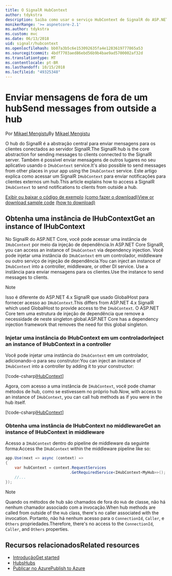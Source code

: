 ```yaml
---
title: O SignalR HubContext
author: tdykstra
description: Saiba como usar o serviço HubContext de SignalR do ASP.NET Core para enviar notificações para clientes externos um hub.
monikerRange: '>= aspnetcore-2.1'
ms.author: tdykstra
ms.custom: mvc
ms.date: 06/13/2018
uid: signalr/hubcontext
ms.openlocfilehash: bb07a3b5c6e153092635fa4e1283619777865a53
ms.sourcegitcommit: 4bdf7703aed86ebd56b9b4bae9ad5700002af32d
ms.translationtype: MT
ms.contentlocale: pt-BR
ms.lasthandoff: 10/15/2018
ms.locfileid: "49325348"
---
```

# <a name="send-messages-from-outside-a-hub"></a><span data-ttu-id="0b358-103">Enviar mensagens de fora de um hub</span><span class="sxs-lookup"><span data-stu-id="0b358-103">Send messages from outside a hub</span></span>

<span data-ttu-id="0b358-104">Por [Mikael Mengistu](https://twitter.com/MikaelM_12)</span><span class="sxs-lookup"><span data-stu-id="0b358-104">By [Mikael Mengistu](https://twitter.com/MikaelM_12)</span></span>

<span data-ttu-id="0b358-105">O hub do SignalR é a abstração central para enviar mensagens para os clientes conectados ao servidor SignalR.</span><span class="sxs-lookup"><span data-stu-id="0b358-105">The SignalR hub is the core abstraction for sending messages to clients connected to the SignalR server.</span></span> <span data-ttu-id="0b358-106">Também é possível enviar mensagens de outros lugares no seu aplicativo usando o `IHubContext` service.</span><span class="sxs-lookup"><span data-stu-id="0b358-106">It's also possible to send messages from other places in your app using the `IHubContext` service.</span></span> <span data-ttu-id="0b358-107">Este artigo explica como acessar um SignalR `IHubContext` para enviar notificações para clientes externos um hub.</span><span class="sxs-lookup"><span data-stu-id="0b358-107">This article explains how to access a SignalR `IHubContext` to send notifications to clients from outside a hub.</span></span>

<span data-ttu-id="0b358-108">[Exibir ou baixar o código de exemplo](https://github.com/aspnet/Docs/tree/master/aspnetcore/signalr/hubcontext/sample/) [(como fazer o download)](xref:tutorials/index#how-to-download-a-sample)</span><span class="sxs-lookup"><span data-stu-id="0b358-108">[View or download sample code](https://github.com/aspnet/Docs/tree/master/aspnetcore/signalr/hubcontext/sample/) [(how to download)](xref:tutorials/index#how-to-download-a-sample)</span></span>

## <a name="get-an-instance-of-ihubcontext"></a><span data-ttu-id="0b358-109">Obtenha uma instância de IHubContext</span><span class="sxs-lookup"><span data-stu-id="0b358-109">Get an instance of IHubContext</span></span>

<span data-ttu-id="0b358-110">No SignalR do ASP.NET Core, você pode acessar uma instância de `IHubContext` por meio da injeção de dependência.</span><span class="sxs-lookup"><span data-stu-id="0b358-110">In ASP.NET Core SignalR, you can access an instance of `IHubContext` via dependency injection.</span></span> <span data-ttu-id="0b358-111">Você pode injetar uma instância do `IHubContext` em um controlador, middleware ou outro serviço de injeção de dependência.</span><span class="sxs-lookup"><span data-stu-id="0b358-111">You can inject an instance of `IHubContext` into a controller, middleware, or other DI service.</span></span> <span data-ttu-id="0b358-112">Use a instância para enviar mensagens para os clientes.</span><span class="sxs-lookup"><span data-stu-id="0b358-112">Use the instance to send messages to clients.</span></span>

> [!NOTE]
> <span data-ttu-id="0b358-113">Isso é diferente do ASP.NET 4.x SignalR que usado GlobalHost para fornecer acesso ao `IHubContext`.</span><span class="sxs-lookup"><span data-stu-id="0b358-113">This differs from ASP.NET 4.x SignalR which used GlobalHost to provide access to the `IHubContext`.</span></span> <span data-ttu-id="0b358-114">O ASP.NET Core tem uma estrutura de injeção de dependência que remove a necessidade de neste singleton global.</span><span class="sxs-lookup"><span data-stu-id="0b358-114">ASP.NET Core has a dependency injection framework that removes the need for this global singleton.</span></span>

### <a name="inject-an-instance-of-ihubcontext-in-a-controller"></a><span data-ttu-id="0b358-115">Injetar uma instância do IHubContext em um controlador</span><span class="sxs-lookup"><span data-stu-id="0b358-115">Inject an instance of IHubContext in a controller</span></span>

<span data-ttu-id="0b358-116">Você pode injetar uma instância do `IHubContext` em um controlador, adicionando-o para seu construtor:</span><span class="sxs-lookup"><span data-stu-id="0b358-116">You can inject an instance of `IHubContext` into a controller by adding it to your constructor:</span></span>

[!code-csharp[IHubContext](hubcontext/sample/Controllers/HomeController.cs?range=12-19,57)]

<span data-ttu-id="0b358-117">Agora, com acesso a uma instância de `IHubContext`, você pode chamar métodos de hub, como se estivessem no próprio hub.</span><span class="sxs-lookup"><span data-stu-id="0b358-117">Now, with access to an instance of `IHubContext`, you can call hub methods as if you were in the hub itself.</span></span>

[!code-csharp[IHubContext](hubcontext/sample/Controllers/HomeController.cs?range=21-25)]

### <a name="get-an-instance-of-ihubcontext-in-middleware"></a><span data-ttu-id="0b358-118">Obtenha uma instância de IHubContext no middleware</span><span class="sxs-lookup"><span data-stu-id="0b358-118">Get an instance of IHubContext in middleware</span></span>

<span data-ttu-id="0b358-119">Acesso a `IHubContext` dentro do pipeline de middleware da seguinte forma:</span><span class="sxs-lookup"><span data-stu-id="0b358-119">Access the `IHubContext` within the middleware pipeline like so:</span></span>

```csharp
app.Use(next => async (context) =>
{
    var hubContext = context.RequestServices
                            .GetRequiredService<IHubContext<MyHub>>();
    //...
});
```

> [!NOTE]
> <span data-ttu-id="0b358-120">Quando os métodos de hub são chamados de fora do `Hub` de classe, não há nenhum chamador associado com a invocação.</span><span class="sxs-lookup"><span data-stu-id="0b358-120">When hub methods are called from outside of the `Hub` class, there's no caller associated with the invocation.</span></span> <span data-ttu-id="0b358-121">Portanto, não há nenhum acesso para o `ConnectionId`, `Caller`, e `Others` propriedades.</span><span class="sxs-lookup"><span data-stu-id="0b358-121">Therefore, there's no access to the `ConnectionId`, `Caller`, and `Others` properties.</span></span>

## <a name="related-resources"></a><span data-ttu-id="0b358-122">Recursos relacionados</span><span class="sxs-lookup"><span data-stu-id="0b358-122">Related resources</span></span>

* [<span data-ttu-id="0b358-123">Introdução</span><span class="sxs-lookup"><span data-stu-id="0b358-123">Get started</span></span>](xref:tutorials/signalr)
* [<span data-ttu-id="0b358-124">Hubs</span><span class="sxs-lookup"><span data-stu-id="0b358-124">Hubs</span></span>](xref:signalr/hubs)
* [<span data-ttu-id="0b358-125">Publicar no Azure</span><span class="sxs-lookup"><span data-stu-id="0b358-125">Publish to Azure</span></span>](xref:signalr/publish-to-azure-web-app)
